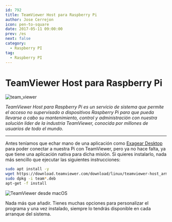 ```yaml
---
id: 792
title: TeamViewer Host para Raspberry Pi
author: Jose Cerrejon
icon: pen-to-square
date: 2017-05-11 09:00:00
prev: /es
next: false
category:
  - Raspberry PI
tag:
  - Raspberry PI
---
```


# TeamViewer Host para Raspberry Pi

![team_viewer](/images/2017/05/team_viewer.png)

*TeamViewer Host para Raspberry Pi es un servicio de sistema que permite el acceso no supervisado a dispositivos Raspberry Pi para que pueda llevarse a cabo su mantenimiento, control y administración con nuestra solución líder de la industria TeamViewer, conocida por millones de usuarios de todo el mundo.*

- - -
Antes teníamos que echar mano de una aplicación como [Exagear Desktop](https://eltechs.com/run-teamviewer-on-raspberry-pi/) para poder conectar a nuestra Pi con TeamViewer, pero ya no hace falta, ya que tiene una aplicación nativa para dicha misión. Si quieres instalarlo, nada más sencillo que ejecutar las siguientes instrucciones:

```bash
sudo apt install -y 
wget https://download.teamviewer.com/download/linux/teamviewer-host_armhf.deb
sudo dpkg -i team*.deb
apt-get -f install
```

![TeamViewer desde macOS](/images/2017/05/team_viewer_remote.jpg "TeamViewer desde macOS")

Nada más que añadir. Tienes muchas opciones para personalizar el programa y una vez instalado, siempre lo tendrás disponible en cada arranque del sistema.